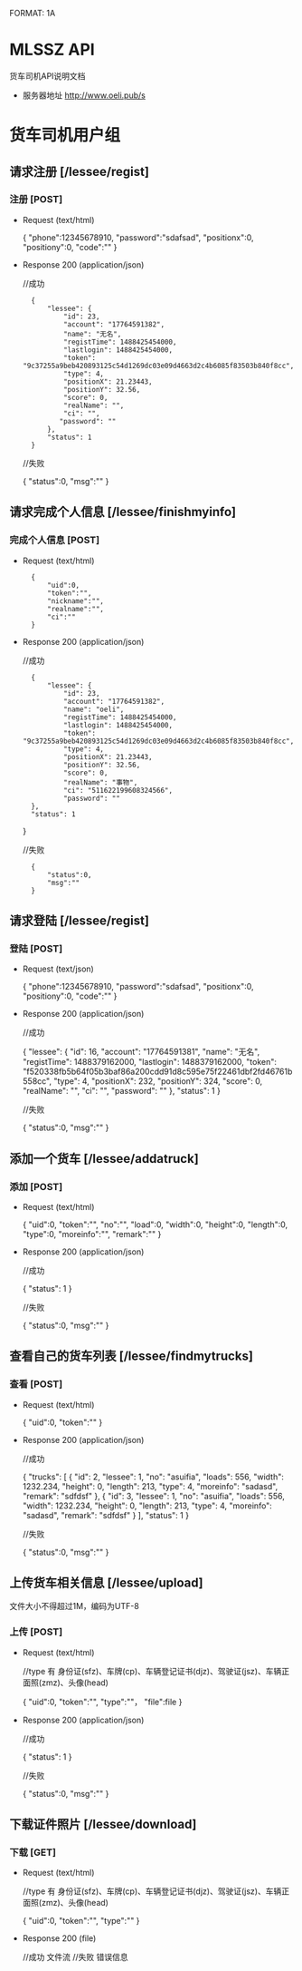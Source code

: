 FORMAT: 1A

# MLSSZ API

货车司机API说明文档

- 服务器地址 http://www.oeli.pub/s

# 货车司机用户组

## 请求注册 [/lessee/regist]

### 注册 [POST]

+ Request <success> (text/html)

    {
        "phone":12345678910,
        "password":"sdafsad",
        "positionx":0,
        "positiony":0,
        "code":""
    }

+ Response 200 (application/json)

    //成功
    
        {
            "lessee": {
                "id": 23, 
                "account": "17764591382", 
                "name": "无名", 
                "registTime": 1488425454000, 
                "lastlogin": 1488425454000, 
                "token": "9c37255a9beb420893125c54d1269dc03e09d4663d2c4b6085f83503b840f8cc", 
                "type": 4, 
                "positionX": 21.23443, 
                "positionY": 32.56, 
                "score": 0, 
                "realName": "", 
                "ci": "", 
               "password": ""
            }, 
            "status": 1
        }
    
    //失败
    
    {
        "status":0,
        "msg":""
    }


## 请求完成个人信息 [/lessee/finishmyinfo]

### 完成个人信息 [POST]

+ Request <success> (text/html)

        {
            "uid":0,
            "token":"",
            "nickname":"",
            "realname":"",
            "ci":""
        }

+ Response 200 (application/json)

    //成功
    
        {
            "lessee": {
                "id": 23, 
                "account": "17764591382", 
                "name": "oeli", 
                "registTime": 1488425454000, 
                "lastlogin": 1488425454000, 
                "token": "9c37255a9beb420893125c54d1269dc03e09d4663d2c4b6085f83503b840f8cc", 
                "type": 4, 
                "positionX": 21.23443, 
                "positionY": 32.56, 
                "score": 0, 
                "realName": "事物", 
                "ci": "511622199608324566", 
                "password": ""
        }, 
        "status": 1
    }

    //失败
    
        {
            "status":0,
            "msg":""
        }

## 请求登陆 [/lessee/regist]

### 登陆 [POST]

+ Request <success> (text/json)

    {
        "phone":12345678910,
        "password":"sdafsad",
        "positionx":0,
        "positiony":0,
        "code":""
    }

+ Response 200 (application/json)

    //成功
    
    {
        "lessee": {
            "id": 16, 
            "account": "17764591381", 
            "name": "无名", 
            "registTime": 1488379162000, 
            "lastlogin": 1488379162000, 
            "token": "f520338fb5b64f05b3baf86a200cdd91d8c595e75f22461dbf2fd46761b558cc", 
            "type": 4, 
            "positionX": 232, 
            "positionY": 324, 
            "score": 0, 
            "realName": "", 
            "ci": "", 
            "password": ""
        }, 
        "status": 1
    }
    
    //失败
    
    {
        "status":0,
        "msg":""
    }


## 添加一个货车 [/lessee/addatruck]

### 添加 [POST]

+ Request <success> (text/html)

    {
        "uid":0,
        "token":"",
        "no":"",
        "load":0,
        "width":0,
        "height":0,
        "length":0,
        "type":0,
        "moreinfo":"",
        "remark":""
    }

+ Response 200 (application/json)

    //成功
    
    {
        "status": 1
    }
    
    //失败
    
    {
        "status":0,
        "msg":""
    }


## 查看自己的货车列表 [/lessee/findmytrucks]

### 查看 [POST]

+ Request <success> (text/html)

    {
        "uid":0,
        "token":""
    }

+ Response 200 (application/json)

    //成功
    
    {
        "trucks": [
            {
                "id": 2, 
                "lessee": 1, 
                "no": "asuifia", 
                "loads": 556, 
                "width": 1232.234, 
                "height": 0, 
                "length": 213, 
                "type": 4, 
                "moreinfo": "sadasd", 
                "remark": "sdfdsf"
            }, 
            {
                "id": 3, 
                "lessee": 1, 
                "no": "asuifia", 
                "loads": 556, 
                "width": 1232.234, 
                "height": 0, 
                "length": 213, 
                "type": 4, 
                "moreinfo": "sadasd", 
                "remark": "sdfdsf"
            }
        ], 
        "status": 1
    }
    
    //失败
    
    {
        "status":0,
        "msg":""
    }


## 上传货车相关信息 [/lessee/upload]

文件大小不得超过1M，编码为UTF-8

### 上传 [POST]

+ Request <success> (text/html)

    //type 有 身份证(sfz)、车牌(cp)、车辆登记证书(djz)、驾驶证(jsz)、车辆正面照(zmz)、头像(head)
    
    {
        "uid":0,
        "token":"",
        "type":""，
        "file":file
    }

+ Response 200 (application/json)

    //成功
    
    { 
        "status": 1
    }
    
    //失败
    
    {
        "status":0,
        "msg":""
    }

## 下载证件照片 [/lessee/download]

### 下载 [GET]

+ Request <success> (text/html)

    //type 有 身份证(sfz)、车牌(cp)、车辆登记证书(djz)、驾驶证(jsz)、车辆正面照(zmz)、头像(head)
    
    {
        "uid":0,
        "token":"",
        "type":""
    }

+ Response 200 (file)

    //成功
    文件流
    //失败
    错误信息
